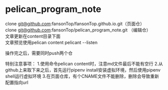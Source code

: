 # pelican_program_note


clone git@github.com:fansonTop/fansonTop.github.io.git（页面仓）     
clone git@github.com:fansonTop/pelican_program_note.git （编辑仓）    
文章更新在content目录下面   
文章预览使用pelican content   pelicant --listen    

操作完之后，需要同时push两个仓


特别注意事项：
    1.使用命令pelican content时，注意md文件最后不能有空行
    2.从github上来取下来之后，首先运行pipenv install安装虚拟环境，然后使用pipenv shell运行虚拟环境
    3.在页面仓库，有个CNAME文件不能删除，删除会导致重新配置指向url

